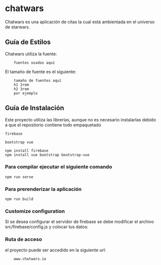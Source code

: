 # chatwars
Chatwars es una aplicación de citas la cual está ambientada en el universo de starwars. 

## Guía de Estilos
Chatwars utiliza la fuente: 

        fuentes usadas aquí
        
El tamaño de fuente es el siguiente: 

        tamaño de fuentes aquí
        h1 2rem
        h2 3rem 
        por ejemplo
        
 

## Guía de Instalación
Este proyecto utiliza las librerías, aunque no es necesario instalarlas debido a que el repositorio contiene todo empaquetado 
    
    firebase
    
    bootstrap vue
```
npm install firebase
npm install vue bootstrap bootstrap-vue
```

### Para compilar ejecutar el siguiente comando
```
npm run serve
```

### Para prerenderizar la aplicación
```
npm run build
```


### Customize configuration
Si se desea configurar el servidor de firebase se debe modificar el archivo src/firebase/config.js y colocar tus datos:


### Ruta de acceso
el proyecto puede ser accedido en la siguiente url:

        www.chatwars.io


